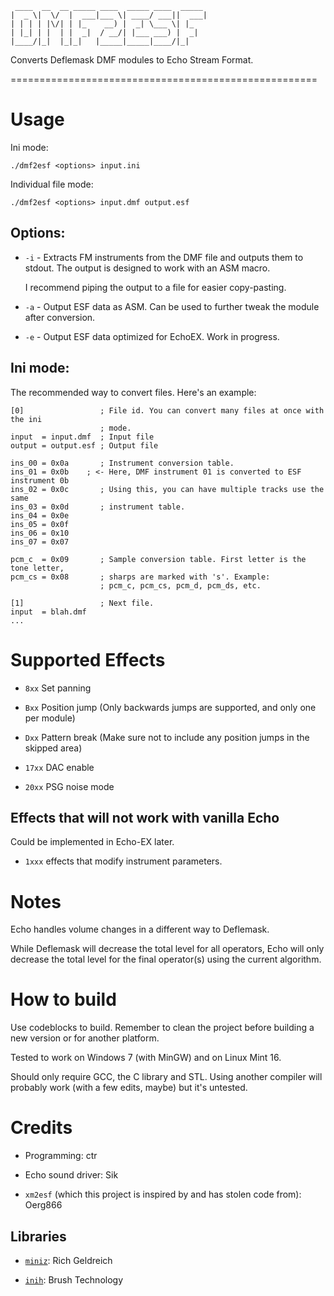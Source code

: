      ____  __  __ _____ ____  _____ ____  _____
    |  _ \|  \/  |  ___|___ \| ____/ ___||  ___|
    | | | | |\/| | |_    __) |  _| \___ \| |_
    | |_| | |  | |  _|  / __/| |___ ___) |  _|
    |____/|_|  |_|_|   |_____|_____|____/|_|
Converts Deflemask DMF modules to Echo Stream Format.

=====================================================

Usage
=====

Ini mode:

    ./dmf2esf <options> input.ini

Individual file mode:

    ./dmf2esf <options> input.dmf output.esf

Options:
--------
* `-i` - Extracts FM instruments from the DMF file and outputs them to stdout.
    The output is designed to work with an ASM macro.

    I recommend piping the output to a file for easier copy-pasting.

* `-a` - Output ESF data as ASM. Can be used to further tweak the module after
    conversion.
	
* `-e` - Output ESF data optimized for EchoEX. Work in progress.

Ini mode:
---------
The recommended way to convert files. Here's an example:

    [0]                 ; File id. You can convert many files at once with the ini
                        ; mode.
    input  = input.dmf  ; Input file
    output = output.esf ; Output file

    ins_00 = 0x0a       ; Instrument conversion table.
    ins_01 = 0x0b    ; <- Here, DMF instrument 01 is converted to ESF instrument 0b
    ins_02 = 0x0c       ; Using this, you can have multiple tracks use the same
    ins_03 = 0x0d       ; instrument table.
    ins_04 = 0x0e
    ins_05 = 0x0f
    ins_06 = 0x10
    ins_07 = 0x07

    pcm_c  = 0x09       ; Sample conversion table. First letter is the tone letter,
    pcm_cs = 0x08       ; sharps are marked with 's'. Example:
                        ; pcm_c, pcm_cs, pcm_d, pcm_ds, etc.

    [1]                 ; Next file.
    input  = blah.dmf
    ...

Supported Effects
=================

* `8xx` Set panning

* `Bxx` Position jump (Only backwards jumps are supported, and only one per module)

* `Dxx` Pattern break (Make sure not to include any position jumps in the skipped area)

* `17xx` DAC enable

* `20xx` PSG noise mode

Effects that will not work with vanilla Echo
--------------------------------------------
Could be implemented in Echo-EX later.

* `1xxx` effects that modify instrument parameters.

Notes
=====
Echo handles volume changes in a different way to Deflemask.

While Deflemask will decrease the total level for all operators,
Echo will only decrease the total level for the final operator(s)
using the current algorithm.

How to build
=============

Use codeblocks to build. Remember to clean the project before building a
new version or for another platform.

Tested to work on Windows 7 (with MinGW) and on Linux Mint 16.

Should only require GCC, the C library and STL. Using another compiler will
probably work (with a few edits, maybe) but it's untested.

Credits
=======

* Programming: ctr

* Echo sound driver: Sik

* `xm2esf` (which this project is inspired by and has stolen code from): Oerg866

Libraries
---------
* [`miniz`](http://code.google.com/p/miniz/): Rich Geldreich

* [`inih`](http://http://code.google.com/p/inih/): Brush Technology
